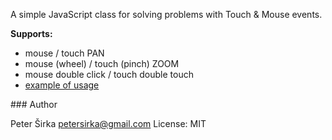 A simple JavaScript class for solving problems with Touch & Mouse events.

__Supports:__
- mouse / touch PAN
- mouse (wheel) / touch (pinch) ZOOM
- mouse double click / touch double touch
- [example of usage](https://magazin.idsbk.sk/)

### Author

Peter Širka <petersirka@gmail.com>
License: MIT